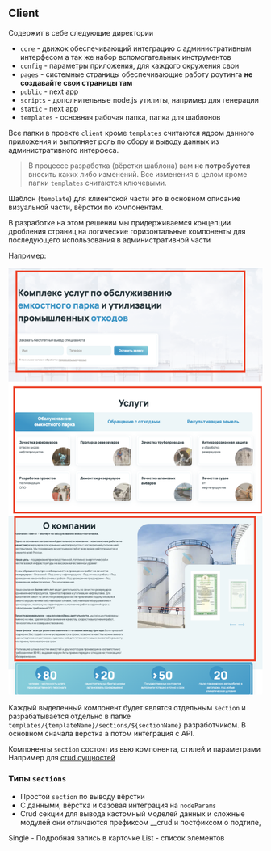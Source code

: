 ## Client

Содержит в себе следующие директории
- `core` - движок обеспечивающий интеграцию с административным
интерфесом а так же набор вспомогательных инструментов
- `config` - параметры приложения, для каждого окружения свои
- `pages` - системные страницы обеспечивающие работу роутинга **не создавайте
свои страницы там**
- `public` - next app
- `scripts` - дополнительные node.js утилиты, например для генерации
- `static` - next app
- `templates` - основная рабочая папка, папка для шаблонов



Все папки в проекте `client` кроме `templates` считаются ядром данного приложения
и выполняет роль по сбору и выводу данных из административного интерфеса.

> В процессе разработка (вёрстки шаблона) вам **не потребуется** вносить каких либо изменений.
> Все изменения в целом кроме папки `templates` считаются ключевыми.


Шаблон (`template`) для клиентской части это в основном описание
визуальной части, вёрстки по компонентам.

В разработке на этом решении мы придерживаемся концепции дробления страниц
на логические горизонтальные компоненты для последующего использования в административной
части

Например:

![Пример блоков](./images/client-img01.png)


Каждый выделенный компонент будет являтся отдельным `section`
и разрабатывается отдельно в папке
`templates/{templateName}/sections/${sectionName}` разработчиком.
В основном сначала верстка а потом интеграция с API.

Компоненты `section` состоят из вью компонента, стилей и параметрами
Например для [crud сущностей](./crud-client-settings.md)


### Типы `sections`

- Простой `section` по выводу вёрстки
- С данными, вёрстка и базовая интеграция на `nodeParams`
- Crud секции для вывода кастомный моделей данных и сложные модулей
они отличаются префиксом __crud и постфиксом о подтипе,

Single - Подробная запись в карточке
List - список элементов

